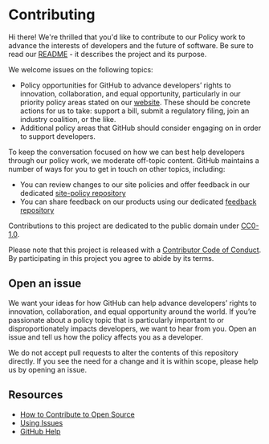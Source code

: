 # Contributing

Hi there! We're thrilled that you'd like to contribute to our Policy work to advance the interests of developers and the future of software. Be sure to read our [README](README.md) - it describes the project and its purpose. 

We welcome issues on the following topics:
- Policy opportunities for GitHub to advance developers’ rights to innovation, collaboration, and equal opportunity, particularly in our priority policy areas stated on our [website](#holder). These should be concrete actions for us to take: support a bill, submit a regulatory filing, join an industry coalition, or the like.
- Additional policy areas that GitHub should consider engaging on in order to support developers.

To keep the conversation focused on how we can best help developers through our policy work, we moderate off-topic content. GitHub maintains a number of ways for you to get in touch on other topics, including:
- You can review changes to our site policies and offer feedback in our dedicated [site-policy repository](https://github.com/github/site-policy)
- You can share feedback on our products using our dedicated [feedback repository](https://github.com/github/feedback)

Contributions to this project are dedicated to the public domain under [CC0-1.0](LICENSE.md).

Please note that this project is released with a [Contributor Code of Conduct](CODE-OF-CONDUCT.md). By participating in this project you agree to abide by its terms.

## Open an issue

We want your ideas for how GitHub can help advance developers’ rights to innovation, collaboration, and equal opportunity around the world. If you’re passionate about a policy topic that is particularly important to or disproportionately impacts developers, we want to hear from you. Open an issue and tell us how the policy affects you as a developer.

We do not accept pull requests to alter the contents of this repository directly. If you see the need for a change and it is within scope, please help us by opening an issue.

## Resources

- [How to Contribute to Open Source](https://opensource.guide/how-to-contribute/)
- [Using Issues](https://docs.github.com/en/github/managing-your-work-on-github/about-issues)
- [GitHub Help](https://help.github.com)
